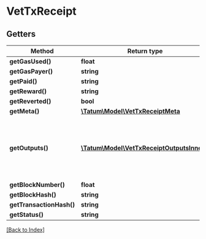 # VetTxReceipt

## Getters

Method | Return type | Description | Notes
------------ | ------------- | ------------- | -------------
**getGasUsed()** | **float** |  | [optional]
**getGasPayer()** | **string** |  | [optional]
**getPaid()** | **string** |  | [optional]
**getReward()** | **string** |  | [optional]
**getReverted()** | **bool** |  | [optional]
**getMeta()** | [**\Tatum\Model\VetTxReceiptMeta**](VetTxReceiptMeta.md) |  | [optional]
**getOutputs()** | [**\Tatum\Model\VetTxReceiptOutputsInner[]**](VetTxReceiptOutputsInner.md) | List of recipient addresses and amounts to send to each of them. | [optional]
**getBlockNumber()** | **float** |  | [optional]
**getBlockHash()** | **string** |  | [optional]
**getTransactionHash()** | **string** |  | [optional]
**getStatus()** | **string** |  | [optional]

[[Back to Index]](../index.md)
